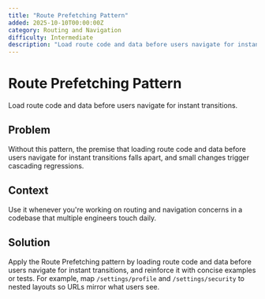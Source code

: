 ```yaml
---
title: "Route Prefetching Pattern"
added: 2025-10-10T00:00:00Z
category: Routing and Navigation
difficulty: Intermediate
description: "Load route code and data before users navigate for instant transitions."
---
```

# Route Prefetching Pattern

Load route code and data before users navigate for instant transitions.

## Problem

Without this pattern, the premise that loading route code and data before users navigate for instant transitions falls apart, and small changes trigger cascading regressions.

## Context

Use it whenever you're working on routing and navigation concerns in a codebase that multiple engineers touch daily.

## Solution

Apply the Route Prefetching pattern by loading route code and data before users navigate for instant transitions, and reinforce it with concise examples or tests. For example, map `/settings/profile` and `/settings/security` to nested layouts so URLs mirror what users see.
